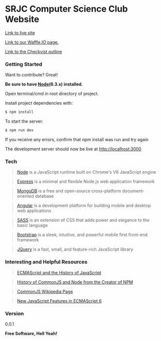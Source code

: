 # SRJC Computer Science Club Website

[Link to live site][site]

[Link to our Waffle.IO page.](https://waffle.io/SRJC-Computer-Science-Club/CS-Website)

[Link to the Checkvist outline](https://checkvist.com/checklists/563656-csc-cs-site)

### Getting Started
Want to contribute? Great!

**Be sure to have [Node][node](6.3.x) installed.**

Open terminal/cmd in root directory of project.

Install project dependencies with:
```sh
$ npm install
```


To start the server:
```sh
$ npm run dev
```
If you receive any errors, confirm that npm install was run and try again

The development server should now be live at [http://localhost:3000](http://localhost:3000)

### Tech
>[Node][node] is  a JavaScript runtime built on Chrome's V8 JavaScript engine

>[Express][express] is a minimal and flexible Node.js web application framework

>[MongoDB][mongodb] is a free and open-source cross-platform document-oriented database

>[Angular][angular] is a development platform for building mobile and desktop web applications

>[SASS][sass] is an extension of CSS that adds power and elegance to the basic language

>[Bootstrap][bootstrap] is a sleek, intuitive, and powerful mobile first front-end framework

>[JQuery][jquery] is a fast, small, and feature-rich JavaScript library


### Interesting and Helpful Resources
>[ECMAScript and the History of JavaScript][ECMAScriptWikipedia]

>[History of CommonJS and Node from the Creator of NPM][CommonJSandNode]

>[CommonJS Wikipedia Page][CommonJSWiki]

>[New JavaScript Features in ECMAScript 6][ES6Features]


### Version
0.0.1


**Free Software, Hell Yeah!**

[//]: # (These are reference links used in the body of this note and get stripped out when the markdown processor does its job. There is no need to format nicely because it shouldn't be seen. Thanks SO - http://stackoverflow.com/questions/4823468/store-comments-in-markdown-syntax)

   [site]: <https://srjc-cs-website.herokuapp.com/>
   [node]: <https://nodejs.org/en/>
   [sass]: <http://sass-lang.com/>
   [express]: <http://expressjs.com/>
   [angular]: <https://angular.io/>
   [mongodb]: <https://www.mongodb.com/>
   [bootstrap]: <http://getbootstrap.com/>
   [jquery]: <http://jquery.com>
   [waffle.io]: <https://waffle.io/SRJC-Computer-Science-Club/CS-Website>
   [ECMAScriptWikipedia]: <https://en.wikipedia.org/wiki/ECMAScript>
   [CommonJSandNode]: <https://github.com/nodejs/node-v0.x-archive/issues/5132#issuecomment-15432598>
   [CommonJSWiki]: <https://en.wikipedia.org/wiki/CommonJS>
   [ES6Features]: <https://github.com/lukehoban/es6features>
   [BabelHistory]: <https://medium.com/@sebmck/2015-in-review-51ac7035e272#.v0sr6m2mw>
